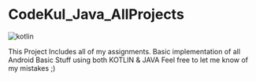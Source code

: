 # CodeKul_Java_AllProjects
![kotlin](https://user-images.githubusercontent.com/16434154/39971783-64f3377e-571f-11e8-99d0-c3fd03ff8808.png)

This Project Includes all of my assignments.
Basic implementation of all Android Basic Stuff using both KOTLIN & JAVA
Feel free to let me know of my mistakes ;) 
